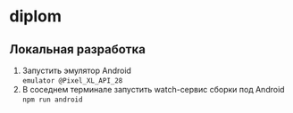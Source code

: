 # diplom

## Локальная разработка
1. Запустить эмулятор Android  
  `emulator @Pixel_XL_API_28`
2. В соседнем терминале запустить watch-сервис сборки под Android  
  `npm run android`
